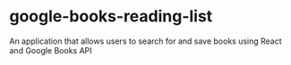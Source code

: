 # google-books-reading-list
An application that allows users to search for and save books using React and Google Books API
